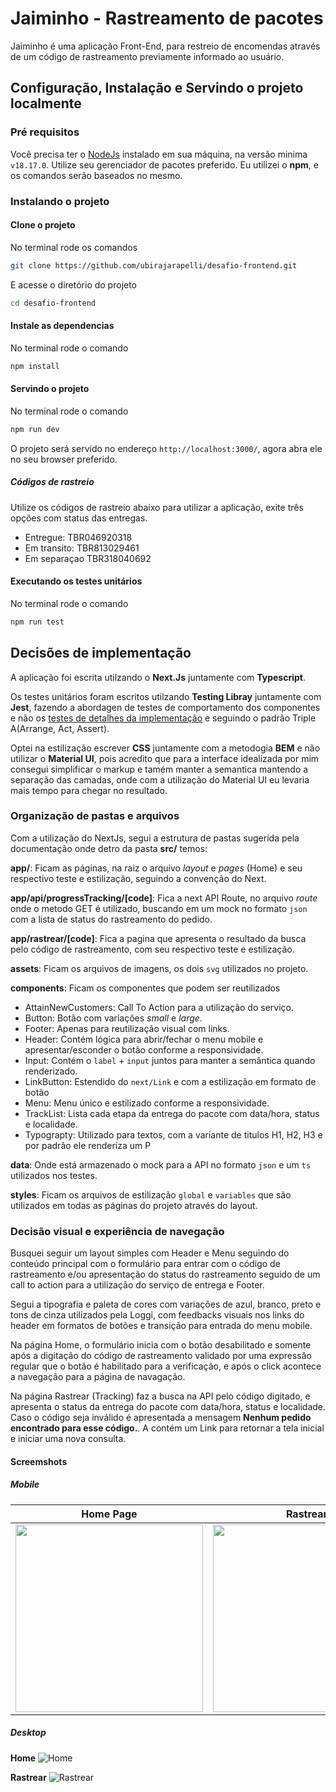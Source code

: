 # Jaiminho - Rastreamento de pacotes
Jaiminho é uma aplicação Front-End, para restreio de encomendas através de um código de rastreamento previamente informado ao usuário. 

## Configuração, Instalação e Servindo o projeto localmente

### Pré requisitos
Você precisa ter o [NodeJs](https://nodejs.org) instalado em sua máquina, na versão minima `v18.17.0`. Utilize seu gerenciador de pacotes preferido. 
Eu utilizei o **npm**, e os comandos serão baseados no mesmo.

### Instalando o projeto

#### Clone o projeto
No terminal rode os comandos

```bash 
git clone https://github.com/ubirajarapelli/desafio-frontend.git
```
E acesse o diretório do projeto

```bash
cd desafio-frontend
```

#### Instale as dependencias
No terminal rode o comando

```bash
npm install
```

#### Servindo o projeto
No terminal rode o comando

```bash
npm run dev
```

O projeto será servido no endereço `http://localhost:3000/`, agora abra ele no seu browser preferido.

##### Códigos de rastreio
Utilize os códigos de rastreio abaixo para utilizar a aplicação, exite três opções com status das entregas.

+ Entregue: TBR046920318
+ Em transito: TBR813029461
+ Em separaçao TBR318040692

#### Executando os testes unitários
No terminal rode o comando

```bash
npm run test
```

## Decisões de implementação
A aplicação foi escrita utilzando o **Next.Js** juntamente com **Typescript**.

Os testes unitários foram escritos utilzando **Testing Libray** juntamente com **Jest**, fazendo a abordagen de testes de comportamento dos componentes e não os [testes de detalhes da implementação](https://kentcdodds.com/blog/testing-implementation-details) e seguindo o padrão Triple A(Arrange, Act, Assert).

Optei na estilização escrever **CSS** juntamente com a metodogia **BEM** e não utilizar o **Material UI**, pois acredito que para a interface idealizada por mim consegui simplificar o markup e tamém manter a semantica mantendo a separação das camadas, onde com a utilização do Material UI eu levaria mais tempo para chegar no resultado.

### Organização de pastas e arquivos
Com a utilização do NextJs, segui a estrutura de pastas sugerida pela documentação onde detro da pasta **src/** temos:

**app/**: Ficam as páginas, na raiz o arquivo *layout* e *pages* (Home) e seu respectivo teste e estilização, seguindo a convenção do Next. 

**app/api/progressTracking/[code]**: Fica a next API Route, no arquivo *route* onde o metodo GET é utilizado, buscando em um mock no formato `json` com a lista de status do rastreamento do pedido. 

**app/rastrear/[code]**: Fica a pagina que apresenta o resultado da busca pelo código de rastreamento, com seu respectivo teste e estilização.

**assets**: Ficam os arquivos de imagens, os dois `svg` utilizados no projeto.

**components**: Ficam os componentes que podem ser reutilizados
+ AttainNewCustomers: Call To Action para a utilização do serviço.
+ Button: Botão com variações *small* e *large*.
+ Footer: Apenas para reutilização visual com links.
+ Header: Contém lógica para abrir/fechar o menu mobile e apresentar/esconder o botão conforme a responsividade.
+ Input: Contém o `label` + `input` juntos para manter a semântica quando renderizado.
+ LinkButton: Estendido do `next/Link` e com a estilização em formato de botão
+ Menu: Menu único e estilizado conforme a responsividade.
+ TrackList: Lista cada etapa da entrega do pacote com data/hora, status e localidade.
+ Typograpty: Utilizado para textos, com a variante de titulos H1, H2, H3 e por padrão ele renderiza um P

**data**: Onde está armazenado o mock para a API no formato `json` e um `ts` utilizados nos testes.

**styles**: Ficam os arquivos de estilização `global` e `variables` que são utilizados em todas as páginas do projeto através do layout. 

### Decisão visual e experiência de navegação
Busquei seguir um layout simples com Header e Menu seguindo do conteúdo principal com o formulário para entrar com o código de rastreamento e/ou apresentação do status do rastreamento seguido de um call to action para a utilização do serviço de entrega e Footer.

Segui a tipografia e paleta de cores com variações de azul, branco, preto e tons de cinza utilizados pela Loggi, com feedbacks visuais nos links do header em formatos de botões e transição para entrada do menu mobile.

Na página Home, o formulário inicia com o botão desabilitado e somente após a digitação do código de rastreamento validado por uma expressão regular que o botão é habilitado para a verificação, e após o click acontece a navegação para a página de navagação.

Na página Rastrear (Tracking) faz a busca na API pelo código digitado, e apresenta o status da entrega do pacote com data/hora, status e localidade. Caso o código seja inválido é apresentada a mensagem **Nenhum pedido encontrado para esse código.**. A contém um Link para retornar a tela inicial e iniciar uma nova consulta.

#### Screemshots

##### Mobile
Home Page | Rastrear
--------- | --------
<img src="./docs/localhost_3000_home.png" alt="" width="300" /> | <img src="./docs/localhost_3000_track.png" alt="" width="300" />


##### Desktop
**Home**
![Home](./docs/localhost_3000_home_d.png)

**Rastrear**
![Rastrear](./docs/localhost_3000_track_d.png)
